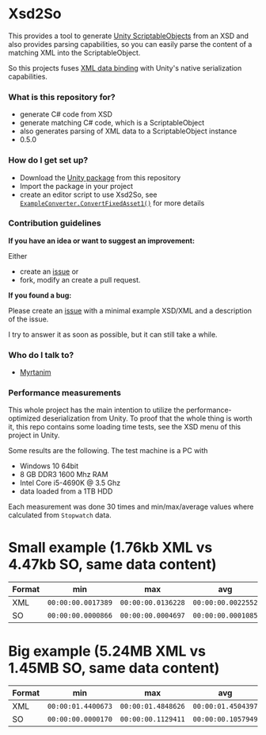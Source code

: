# Xsd2So #

This provides a tool to generate [Unity ScriptableObjects](http://docs.unity3d.com/Manual/class-ScriptableObject.html) from an XSD and also provides parsing capabilities, so you can easily parse the content of a matching XML into the ScriptableObject.

So this projects fuses [XML data binding](https://en.wikipedia.org/wiki/XML_data_binding) with Unity's native serialization capabilities.

### What is this repository for? ###

* generate C# code from XSD
* generate matching C# code, which is a ScriptableObject
* also generates parsing of XML data to a ScriptableObject instance
* 0.5.0

### How do I get set up? ###

* Download the [Unity package](https://bitbucket.org/Myrtanim/xsd2so/downloads/xsd2so.unitypackage) from this repository
* Import the package in your project
* create an editor script to use Xsd2So, see [`ExampleConverter.ConvertFixedAsset1()`](https://bitbucket.org/Myrtanim/xsd2so/src/ffd2c0d59dafabec3d26dc55010d2ceec0f91dbf/Assets/Example/Editor/ExampleConverter.cs?at=default&fileviewer=file-view-default) for more details

### Contribution guidelines ###

**If you have an idea or want to suggest an improvement:**

Either

* create an [issue](https://bitbucket.org/Myrtanim/xsd2so/issues) or
* fork, modify an create a pull request.

**If you found a bug:**

Please create an [issue](https://bitbucket.org/Myrtanim/xsd2so/issues) with a minimal example XSD/XML and a description of the issue.

I try to answer it as soon as possible, but it can still take a while.

### Who do I talk to? ###

* [Myrtanim](https://bitbucket.org/Myrtanim/)

### Performance measurements ###
This whole project has the main intention to utilize the performance-optimized deserialization from Unity.
To proof that the whole thing is worth it, this repo contains some loading time tests, see the XSD menu of this project in Unity.

Some results are the following. The test machine is a PC with

* Windows 10 64bit
* 8 GB DDR3 1600 Mhz RAM
* Intel Core i5-4690K @ 3.5 Ghz
* data loaded from a 1TB HDD

Each measurement was done 30 times and min/max/average values where calculated from `Stopwatch` data.

# Small example (1.76kb XML vs 4.47kb SO, same data content) #
| Format |        min         |         max        |        avg         |
| ------ | ------------------ | ------------------ | ------------------ |
| XML    | `00:00:00.0017389` | `00:00:00.0136228` | `00:00:00.0022552` |
| SO     | `00:00:00.0000866` | `00:00:00.0004697` | `00:00:00.0001085` |

# Big example (5.24MB XML vs 1.45MB SO, same data content) #
| Format |        min         |         max        |        avg         |
| ------ | ------------------ | ------------------ | ------------------ |
| XML    | `00:00:01.4400673` | `00:00:01.4848626` | `00:00:01.4504397` |
| SO     | `00:00:00.0000170` | `00:00:00.1129411` | `00:00:00.1057949` |